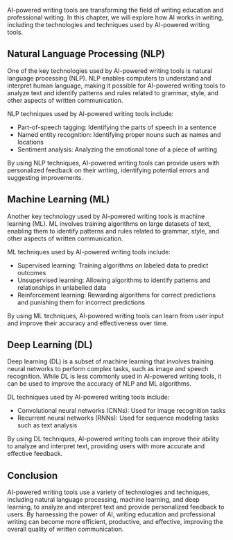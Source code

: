 
AI-powered writing tools are transforming the field of writing education and professional writing. In this chapter, we will explore how AI works in writing, including the technologies and techniques used by AI-powered writing tools.

Natural Language Processing (NLP)
---------------------------------

One of the key technologies used by AI-powered writing tools is natural language processing (NLP). NLP enables computers to understand and interpret human language, making it possible for AI-powered writing tools to analyze text and identify patterns and rules related to grammar, style, and other aspects of written communication.

NLP techniques used by AI-powered writing tools include:

* Part-of-speech tagging: Identifying the parts of speech in a sentence
* Named entity recognition: Identifying proper nouns such as names and locations
* Sentiment analysis: Analyzing the emotional tone of a piece of writing

By using NLP techniques, AI-powered writing tools can provide users with personalized feedback on their writing, identifying potential errors and suggesting improvements.

Machine Learning (ML)
---------------------

Another key technology used by AI-powered writing tools is machine learning (ML). ML involves training algorithms on large datasets of text, enabling them to identify patterns and rules related to grammar, style, and other aspects of written communication.

ML techniques used by AI-powered writing tools include:

* Supervised learning: Training algorithms on labeled data to predict outcomes
* Unsupervised learning: Allowing algorithms to identify patterns and relationships in unlabelled data
* Reinforcement learning: Rewarding algorithms for correct predictions and punishing them for incorrect predictions

By using ML techniques, AI-powered writing tools can learn from user input and improve their accuracy and effectiveness over time.

Deep Learning (DL)
------------------

Deep learning (DL) is a subset of machine learning that involves training neural networks to perform complex tasks, such as image and speech recognition. While DL is less commonly used in AI-powered writing tools, it can be used to improve the accuracy of NLP and ML algorithms.

DL techniques used by AI-powered writing tools include:

* Convolutional neural networks (CNNs): Used for image recognition tasks
* Recurrent neural networks (RNNs): Used for sequence modeling tasks such as text analysis

By using DL techniques, AI-powered writing tools can improve their ability to analyze and interpret text, providing users with more accurate and effective feedback.

Conclusion
----------

AI-powered writing tools use a variety of technologies and techniques, including natural language processing, machine learning, and deep learning, to analyze and interpret text and provide personalized feedback to users. By harnessing the power of AI, writing education and professional writing can become more efficient, productive, and effective, improving the overall quality of written communication.
